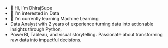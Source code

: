 - 👋 Hi, I’m DhirajSupe
- 👀 I’m interested in Data 
- 🌱 I’m currently learning Machine Learning
- Data Analyst with 2 years of experience turning data into actionable insights through Python,
-  PowerBI, Tableau, and visual storytelling. Passionate about transforming raw data into impactful decisions.


<!---
DhirajSupe/DhirajSupe is a ✨ special ✨ repository because its `README.md` (this file) appears on your GitHub profile.
You can click the Preview link to take a look at your changes.
--->
